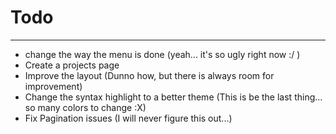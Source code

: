 
# Todo  
  
-----

+ change the way the menu is done                   (yeah... it's so ugly right now :/ )
+ Create a projects page                           
+ Improve the layout                                (Dunno how, but there is always room for improvement)
+ Change the syntax highlight to a better theme     (This is be the last thing... so many colors to change :X)
+ Fix Pagination issues                              (I will never figure this out...)